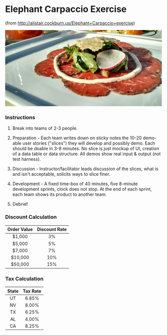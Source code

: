 # Elephant Carpaccio Exercise
(from http://alistair.cockburn.us/Elephant+Carpaccio+exercise)

![Carpaccio](media/carpaccio.jpg)

### Instructions

1. Break into teams of 2-3 people.

2. Preparation - Each team writes down on sticky notes the 10-20 demo-able user stories ("slices") they will develop and possibly demo. Each should be doable in 3-8 minutes. No slice is just mockup of UI, creation of a data table or data structure. All demos show real input & output (not test harness).

3. Discussion - Instructor/facilitator leads discussion of the slices, what is and isn't acceptable, solicits ways to slice finer.

4. Development - A fixed time-box of 40 minutes, five 8-minute development sprints, clock does not stop. At the end of each sprint, each team shows its product to another team.

5.	Debrief


### Discount Calculation
|Order Value | Discount Rate|
| :---: | :---: |
|$1,000|3%|
|$5,000|5%|
|$7,000|7%|
|$10,000|10%|
|$50,000|15%|

### Tax Calculation
|State | Tax Rate|
| :---: | :---: |
|UT|6.85%|
|NV|8.00%|
|TX|6.25%|
|AL|4.00%|
|CA|8.25%|
